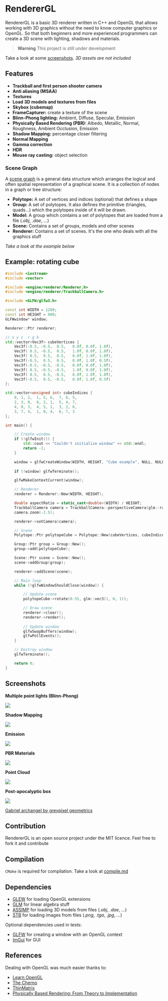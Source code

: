 # RendererGL

RendererGL is a basic 3D renderer written in C++ and OpenGL that allows working with 3D graphics without the need to know computer graphics or OpenGL. So that both beginners and more experienced programmers can create a 3D scene with lighting, shadows and materials.

> **Warning** This project is still under development

Take a look at some [screenshots](#screenshots). *3D assets are not included*

## Features

* **Trackball and first person shooter camera**
* **Anti aliasing (MSAA)**
* **Textures**
* **Load 3D models and textures from files**
* **Skybox (cubemap)**
* **FrameCapturer:** create a texture of the scene
* **Blinn-Phong lighting:** Ambient, Diffuse, Specular, Emission
* **Physically Based Rendering (PBR):** Albedo, Metallic, Normal, Roughness, Ambient Occlusion, Emission
* **Shadow Mapping:** percentage closer filtering
* **Normal Mapping**
* **Gamma correction**
* **HDR**
* **Mouse ray casting:** object selection

### Scene Graph

A [scene graph](https://en.wikipedia.org/wiki/Scene_graph) is a general data structure which arranges the logical and often spatial representation of a graphical scene. It is a collection of nodes in a graph or tree structure:

* **Polytope:** A set of vertices and indices (optional) that defines a shape
* **Group:** A set of polytopes. It also defines the primitive (triangles, quads...) which the polytopes inside of it will be drawn.
* **Model:** A group which contains a set of polytopes that are loaded from a file (*.obj*, *.dae*, *...*)
* **Scene:** Contains a set of groups, models and other scenes
* **Renderer:** Contains a set of scenes. It's the one who deals with all the graphics stuff

*Take a look at the example below*

## Example: rotating cube

```cpp
#include <iostream>
#include <vector>

#include <engine/renderer/Renderer.h>
#include <engine/renderer/TrackballCamera.h>

#include <GLFW/glfw3.h>

const int WIDTH = 1280;
const int HEIGHT = 900;
GLFWwindow* window;

Renderer::Ptr renderer;

// x y z  r g b
std::vector<Vec3f> cubeVertices {
    Vec3f(-0.5, -0.5,  0.5,   0.0f, 0.0f, 1.0f),
    Vec3f( 0.5, -0.5,  0.5,   1.0f, 0.0f, 1.0f),
    Vec3f( 0.5,  0.5,  0.5,   0.0f, 1.0f, 1.0f),
    Vec3f(-0.5,  0.5,  0.5,   0.0f, 1.0f, 0.5f),
    Vec3f(-0.5, -0.5, -0.5,   0.0f, 0.0f, 1.0f),
    Vec3f( 0.5, -0.5, -0.5,   1.0f, 0.0f, 1.0f),
    Vec3f( 0.5,  0.5, -0.5,   0.0f, 1.0f, 1.0f),
    Vec3f(-0.5,  0.5, -0.5,   0.0f, 1.0f, 0.5f)
};

std::vector<unsigned int> cubeIndices {
    0, 1, 2,  1, 5, 6,  7, 6, 5,
    2, 3, 0,  6, 2, 1,  5, 4, 7,
    4, 0, 3,  4, 5, 1,  3, 2, 6,
    3, 7, 4,  1, 0, 4,  6, 7, 3 
};

int main() {

    // Create window
    if (!glfwInit()) {
        std::cout << "Couldn't initialize window" << std::endl;
        return -1;
    }

    window = glfwCreateWindow(WIDTH, HEIGHT, "Cube example", NULL, NULL);
    
    if (!window) glfwTerminate();

    glfwMakeContextCurrent(window);

    // Renderer
    renderer = Renderer::New(WIDTH, HEIGHT);

    double aspectRatio = static_cast<double>(WIDTH) / HEIGHT;
    TrackballCamera camera = TrackballCamera::perspectiveCamera(glm::radians(45.0f), aspectRatio, 0.1, 1000);
    camera.zoom(-2.5);

    renderer->setCamera(camera);

    // Scene
    Polytope::Ptr polytopeCube = Polytope::New(cubeVertices, cubeIndices);

    Group::Ptr group = Group::New();
    group->add(polytopeCube);

    Scene::Ptr scene = Scene::New();
    scene->addGroup(group);

    renderer->addScene(scene);

    // Main loop
    while (!glfwWindowShouldClose(window)) {

        // Update scene
        polytopeCube->rotate(0.55, glm::vec3(1, 0, 1));

        // Draw scene
        renderer->clear();
        renderer->render();
        
        // Update window
        glfwSwapBuffers(window);
        glfwPollEvents();
    }

    // Destroy window
    glfwTerminate();

    return 0;
}
```

## Screenshots

**Multiple point lights (Blinn-Phong)**

![](img/lighting.png)

**Shadow Mapping**

![](img/shadows.png)

**Emission**

![](img/emission.png)

**PBR Materials**

![](img/pbr.png)

**Point Cloud**

![](img/pointcloud.png)

**Post-apocalyptic box**

![](img/box.png)

[Gabriel archangel by greypixel geometrics](https://skfb.ly/6GvWu)

## Contribution

RendererGL is an open source project under the MIT licence. Feel free to fork it and contribute

## Compilation

`CMake` is required for compilation. Take a look at [compile.md](compile.md)

## Dependencies

* [GLEW](https://github.com/nigels-com/glew) for loading OpenGL extensions
* [GLM](https://github.com/g-truc/glm) for linear algebra stuff
* [ASSIMP](https://github.com/assimp/assimp) for loading 3D models from files (*.obj*, *.dae*, *...*)
* [STB](https://github.com/nothings/stb) for loading images from files (*.png*, *.tga*, *.jpg*, *...*)

Optional dependencies used in tests:

* [GLFW](https://github.com/glfw/glfw) for creating a window with an OpenGL context
* [ImGui](https://github.com/ocornut/imgui) for GUI

## References

Dealing with OpenGL was much easier thanks to:

* [Learn OpenGL](https://learnopengl.com/)
* [The Cherno](https://www.youtube.com/@TheCherno)
* [ThinMatrix](https://www.youtube.com/@ThinMatrix)
* [Physically Based Rendering: From Theory to Implementation](https://www.pbr-book.org/)